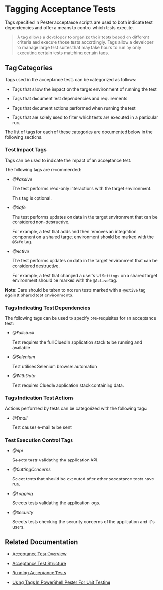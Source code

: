 # Tagging Acceptance Tests

Tags specified in Pester acceptance scripts are used to both indicate test dependencies and offer a means to control which tests execute.

> A tag allows a developer to organize their tests based on different criteria and execute those tests accordingly. Tags allow a developer to manage large test suites that may take hours to run by only executing certain tests matching certain tags.

## Tag Categories

Tags used in the acceptance tests can be categorized as follows:

* Tags that show the impact on the target environment of running the test

* Tags that document test dependencies and requirements

* Tags that document actions performed when running the test

* Tags that are solely used to filter which tests are executed in a particular run.

The list of tags for each of these categories are documented below in the following sections.

### Test Impact Tags

Tags can be used to indicate the impact of an acceptance test.

The following tags are recommended:

* _@Passive_

  The test performs read-only interactions with the target environment.

  This tag is optional.

* _@Safe_

  The test performs updates on data in the target environment that can be considered non-destructive.

  For example, a test that adds and then removes an integration component on a shared target environment should be marked with the `@Safe` tag.

* _@Active_

  The test performs updates on data in the target environment that can be considered destructive.

  For example, a test that changed a user's UI `Settings` on a shared target environment should be marked with the `@Active` tag.

__Note:__ Care should be taken to not run tests marked with a `@Active` tag against shared test environments.

### Tags Indicating Test Dependencies

The following tags can be used to specify pre-requisites for an acceptance test:

<!-- * _@Dredd_

  Test uses the `Dredd` command-line tool for validating API description document against a running backend instance of the application API.

  Not implemented -->

* _@Fullstack_

  Test requires the full CluedIn application stack to be running and available

* _@Selenium_

  Test utilises Selenium browser automation

* _@WithData_

  Test requires CluedIn application stack containing data.

### Tags Indication Test Actions

Actions performed by tests can be categorized with the following tags:

* _@Email_

  Test causes e-mail to be sent.

### Test Execution Control Tags

* _@Api_

  Selects tests validating the application API.

* _@CuttingConcerns_

  Select tests that should be executed after other acceptance tests have run.

* _@Logging_

  Selects tests validating the application logs.

* _@Security_

  Selects tests checking the security concerns of the application and it's users.

## Related Documentation

* [Acceptance Test Overview](Acceptance-Test.md)

* [Acceptance Test Structure](Acceptance-Test-Structure.md)

* [Running Acceptance Tests](Running-Acceptance-Tests.md)

* [Using Tags In PowerShell Pester For Unit Testing](https://blog.ipswitch.com/how-to-use-tags-in-a-powershell-pester-test)
